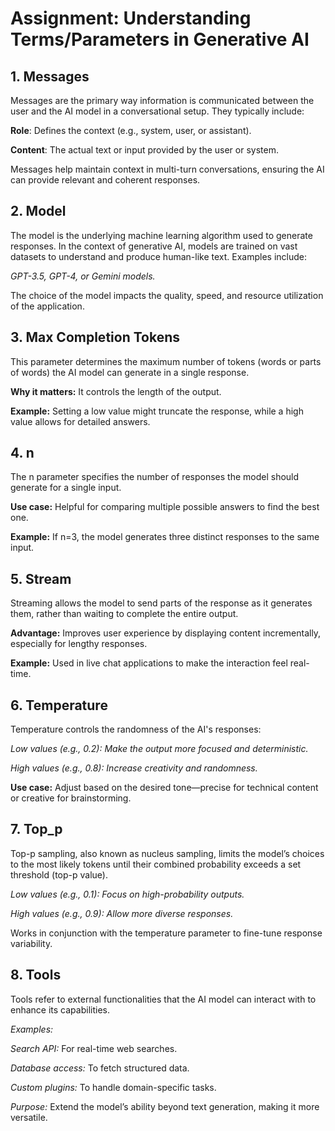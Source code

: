 # Assignment: Understanding Terms/Parameters in Generative AI

## 1. Messages

Messages are the primary way information is communicated between the user and the AI model in a conversational setup. They typically include:

**Role**: Defines the context (e.g., system, user, or assistant).

**Content**: The actual text or input provided by the user or system.

Messages help maintain context in multi-turn conversations, ensuring the AI can provide relevant and coherent responses.

## 2. Model

The model is the underlying machine learning algorithm used to generate responses. In the context of generative AI, models are trained on vast datasets to understand and produce human-like text. Examples include: 

*GPT-3.5, GPT-4, or Gemini models.*

The choice of the model impacts the quality, speed, and resource utilization of the application.

## 3. Max Completion Tokens

This parameter determines the maximum number of tokens (words or parts of words) the AI model can generate in a single response.

**Why it matters:** It controls the length of the output.

**Example:** Setting a low value might truncate the response, while a high value allows for detailed answers.

## 4. n

The n parameter specifies the number of responses the model should generate for a single input.

**Use case:** Helpful for comparing multiple possible answers to find the best one.

**Example:** If n=3, the model generates three distinct responses to the same input.

## 5. Stream

Streaming allows the model to send parts of the response as it generates them, rather than waiting to complete the entire output.

**Advantage:** Improves user experience by displaying content incrementally, especially for lengthy responses.

**Example:** Used in live chat applications to make the interaction feel real-time.

## 6. Temperature

Temperature controls the randomness of the AI's responses:

*Low values (e.g., 0.2): Make the output more focused and deterministic.*

*High values (e.g., 0.8): Increase creativity and randomness.*

**Use case:** Adjust based on the desired tone—precise for technical content or creative for brainstorming.

## 7. Top_p

Top-p sampling, also known as nucleus sampling, limits the model’s choices to the most likely tokens until their combined probability exceeds a set threshold (top-p value).

*Low values (e.g., 0.1): Focus on high-probability outputs.*

*High values (e.g., 0.9): Allow more diverse responses.*

Works in conjunction with the temperature parameter to fine-tune response variability.

## 8. Tools

Tools refer to external functionalities that the AI model can interact with to enhance its capabilities.

*Examples:*

*Search API:* For real-time web searches.

*Database access:* To fetch structured data.

*Custom plugins:* To handle domain-specific tasks.

*Purpose:* Extend the model’s ability beyond text generation, making it more versatile.

